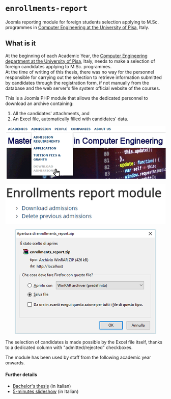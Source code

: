 # `enrollments-report`
Joomla reporting module for foreign students selection applying to M.Sc. programmes in [Computer Engineering at the University of Pisa](https://computer.ing.unipi.it), Italy.

## What is it
At the beginning of each Academic Year, the [Computer Engineering department at the University of Pisa](https://computer.ing.unipi.it), Italy, needs to make a selection of foreign candidates applying to M.Sc. programmes.\
At the time of writing of this thesis, there was no way for the personnel responsible for carrying out the selection to retrieve information submitted by candidates through the registration form, if not manually from the database and the web server's file system official website of the courses.

This is a Joomla PHP module that allows the dedicated personnel to download an archive containing:
1. All the candidates' attachments, and
1. An Excel file, automatically filled with candidates' data.

<p align="center">
  <img alt="Module's meny entry" src="doc/images/menu_entry_with_hand_cursor.png">
</p>
<p align="center">
  <img alt="Module GUI" src="doc/images/module_gui.PNG">
</p>
<p align="center">
  <img alt="Generated zip file" src="doc/images/saving_zip.png">
</p>

The selection of candidates is made possible by the Excel file itself, thanks to a dedicated column with "admitted/rejected" checkboxes.

The module has been used by staff from the following academic year onwards.

#### Further details
- [Bachelor's thesis](https://marcomicera.github.io/projects/bsc_thesis/BSc%20Micera's%20thesis.pdf) (in Italian)
- [5-minutes slideshow](https://marcomicera.github.io/projects/bsc_thesis/BSc%20Micera's%20slideshow.pdf)  (in Italian)
